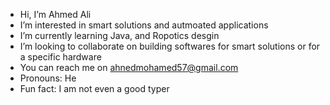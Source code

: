 - Hi, I’m Ahmed Ali
- I’m interested in smart solutions and autmoated applications 
- I’m currently learning Java, and Ropotics desgin
- I’m looking to collaborate on building softwares for smart solutions or for a specific hardware
- You can reach me on ahnedmohamed57@gmail.com
- Pronouns: He
- Fun fact: I am not even a good typer

